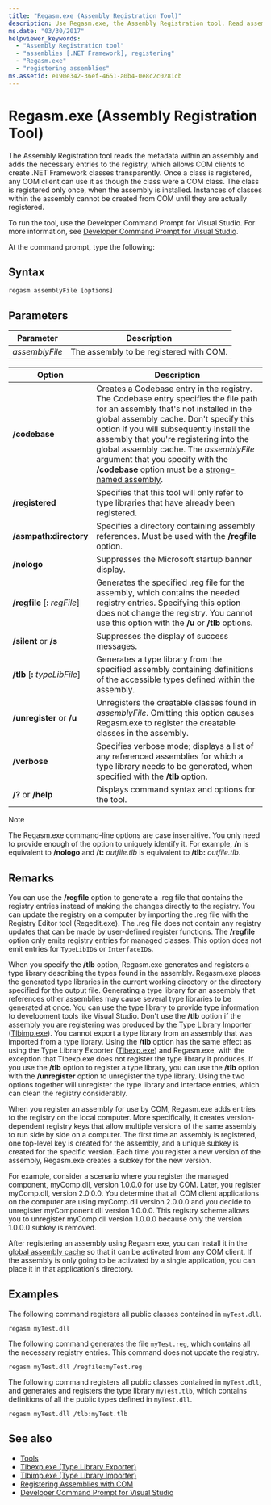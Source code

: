 ```yaml
---
title: "Regasm.exe (Assembly Registration Tool)"
description: Use Regasm.exe, the Assembly Registration tool. Read assembly metadata and add the needed entries to the registry, allowing COM clients to create .NET classes.
ms.date: "03/30/2017"
helpviewer_keywords:
  - "Assembly Registration tool"
  - "assemblies [.NET Framework], registering"
  - "Regasm.exe"
  - "registering assemblies"
ms.assetid: e190e342-36ef-4651-a0b4-0e8c2c0281cb
---
```

# Regasm.exe (Assembly Registration Tool)

The Assembly Registration tool reads the metadata within an assembly and adds the necessary entries to the registry, which allows COM clients to create .NET Framework classes transparently. Once a class is registered, any COM client can use it as though the class were a COM class. The class is registered only once, when the assembly is installed. Instances of classes within the assembly cannot be created from COM until they are actually registered.

To run the tool, use the Developer Command Prompt for Visual Studio. For more information, see [Developer Command Prompt for Visual Studio](developer-command-prompt-for-vs.md).

At the command prompt, type the following:

## Syntax

```console
regasm assemblyFile [options]
```

## Parameters

|Parameter|Description|
|---------------|-----------------|
|*assemblyFile*|The assembly to be registered with COM.|

|Option|Description|
|------------|-----------------|
|**/codebase**|Creates a Codebase entry in the registry. The Codebase entry specifies the file path for an assembly that's not installed in the global assembly cache. Don't specify this option if you will subsequently install the assembly that you're registering into the global assembly cache. The *assemblyFile* argument that you specify with the **/codebase** option must be a [strong-named assembly](../../standard/assembly/strong-named.md).|
|**/registered**|Specifies that this tool will only refer to type libraries that have already been registered.|
|**/asmpath:directory**|Specifies a directory containing assembly references. Must be used with the **/regfile** option.|
|**/nologo**|Suppresses the Microsoft startup banner display.|
|**/regfile** [**:** *regFile*]|Generates the specified .reg file for the assembly, which contains the needed registry entries. Specifying this option does not change the registry. You cannot use this option with the **/u** or **/tlb** options.|
|**/silent** or **/s**|Suppresses the display of success messages.|
|**/tlb** [**:** *typeLibFile*]|Generates a type library from the specified assembly containing definitions of the accessible types defined within the assembly.|
|**/unregister** or **/u**|Unregisters the creatable classes found in *assemblyFile*. Omitting this option causes Regasm.exe to register the creatable classes in the assembly.|
|**/verbose**|Specifies verbose mode; displays a list of any referenced assemblies for which a type library needs to be generated, when specified with the **/tlb** option.|
|**/?** or **/help**|Displays command syntax and options for the tool.|

> [!NOTE]
> The Regasm.exe command-line options are case insensitive. You only need to provide enough of the option to uniquely identify it. For example, **/n** is equivalent to **/nologo** and **/t:** *outfile.tlb* is equivalent to **/tlb:** *outfile.tlb*.

## Remarks

You can use the **/regfile** option to generate a .reg file that contains the registry entries instead of making the changes directly to the registry. You can update the registry on a computer by importing the .reg file with the Registry Editor tool (Regedit.exe). The .reg file does not contain any registry updates that can be made by user-defined register functions. The **/regfile** option only emits registry entries for managed classes. This option does not emit entries for `TypeLibID`s or `InterfaceID`s.

When you specify the **/tlb** option, Regasm.exe generates and registers a type library describing the types found in the assembly. Regasm.exe places the generated type libraries in the current working directory or the directory specified for the output file. Generating a type library for an assembly that references other assemblies may cause several type libraries to be generated at once. You can use the type library to provide type information to development tools like Visual Studio. Don't use the **/tlb** option if the assembly you are registering was produced by the Type Library Importer ([Tlbimp.exe](tlbimp-exe-type-library-importer.md)). You cannot export a type library from an assembly that was imported from a type library. Using the **/tlb** option has the same effect as using the Type Library Exporter ([Tlbexp.exe](tlbexp-exe-type-library-exporter.md)) and Regasm.exe, with the exception that Tlbexp.exe does not register the type library it produces.  If you use the **/tlb** option to register a type library, you can use the **/tlb** option with the **/unregister** option to unregister the type library. Using the two options together will unregister the type library and interface entries, which can clean the registry considerably.

When you register an assembly for use by COM, Regasm.exe adds entries to the registry on the local computer. More specifically, it creates version-dependent registry keys that allow multiple versions of the same assembly to run side by side on a computer. The first time an assembly is registered, one top-level key is created for the assembly, and a unique subkey is created for the specific version. Each time you register a new version of the assembly, Regasm.exe creates a subkey for the new version.

For example, consider a scenario where you register the managed component, myComp.dll, version 1.0.0.0 for use by COM. Later, you register myComp.dll, version 2.0.0.0. You determine that all COM client applications on the computer are using myComp.dll version 2.0.0.0 and you decide to unregister myComponent.dll version 1.0.0.0. This registry scheme allows you to unregister myComp.dll version 1.0.0.0 because only the version 1.0.0.0 subkey is removed.

After registering an assembly using Regasm.exe, you can install it in the [global assembly cache](../app-domains/gac.md) so that it can be activated from any COM client. If the assembly is only going to be activated by a single application, you can place it in that application's directory.

## Examples

The following command registers all public classes contained in `myTest.dll`.

```console
regasm myTest.dll
```

The following command generates the file `myTest.reg`, which contains all the necessary registry entries. This command does not update the registry.

```console
regasm myTest.dll /regfile:myTest.reg
```

The following command registers all public classes contained in `myTest.dll`, and generates and registers the type library `myTest.tlb`, which contains definitions of all the public types defined in `myTest.dll`.

```console
regasm myTest.dll /tlb:myTest.tlb
```

## See also

- [Tools](index.md)
- [Tlbexp.exe (Type Library Exporter)](tlbexp-exe-type-library-exporter.md)
- [Tlbimp.exe (Type Library Importer)](tlbimp-exe-type-library-importer.md)
- [Registering Assemblies with COM](../interop/registering-assemblies-with-com.md)
- [Developer Command Prompt for Visual Studio](developer-command-prompt-for-vs.md)
